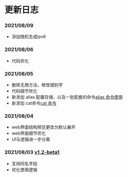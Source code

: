 # 更新日志

### 2021/08/09
+ 添加随机生成ipv6

### 2021/08/06

+ 代码优化

### 2021/08/05

+ 删除无用方法，修改错别字
+ 代码细节优化
+ 新添加 alias 配置存储，以及一批配套的命令[alias 命令使用](usage_cli/alias.md)
+ 新添加 cat命令[cat 命令](usage_cli/cat.md)

### 2021/08/04

+ web界面结构预览更改为默认展开
+ web界面细节优化
+ UI与逻辑进一步分离

### 2021/08/03 [v1.2-beta1](https://github.com/MikuSugar/SugarRandom/releases/tag/v1.2-beta.1)

+ 支持同名字段
+ 优化使用逻辑